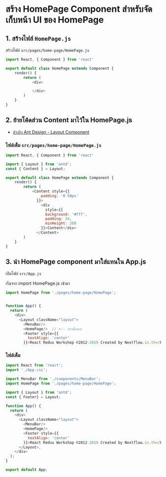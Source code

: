 
# สร้าง HomePage Component สำหรับจัดเก็บหน้า UI ของ HomePage 

## 1. สร้างไฟล์ `HomePage.js`

สร้างไฟล์​ `src/pages/home-page/HomePage.js` 

```js
import React, { Component } from 'react'

export default class HomePage extends Component {
    render() {
        return (
            <div>

            </div>
        )
    }
}
```

## 2. ย้ายโค้ดส่วน Content มาไว้ใน HomePage.js

- [อ้างอิง Ant Design - Layout Component](https://ant.design/components/layout/)

### ไฟล์เต็ม `src/pages/home-page/HomePage.js` 

```js
import React, { Component } from 'react'

import { Layout } from 'antd';
const { Content } = Layout;

export default class HomePage extends Component {
    render() {
        return (
            <Content style={{
                padding: '0 50px'
              }}>
                <div
                  style={{
                  background: '#fff',
                  padding: 24,
                  minHeight: 280
                }}>Content</div>
              </Content>
        )
    }
}
```

## 3. นำ HomePage component มาใส่แทนใน App.js 

เปิดไฟล์​ `src/App.js`

เริ่มจาก import HomePage.js เข้ามา

```js
import HomePage from './pages/home-page/HomePage';


function App() {
  return (
    <div>
      <Layout className="layout">
        <MenuBar/>
        <HomePage/>  // <-- ตรงนี้แหละ
        <Footer style={{
          textAlign: 'center'
        }}>React Redux Workshop ©2012-2019 Created by Nextflow.in.th</Footer>
```

### ไฟล์เต็ม

```js
import React from 'react';
import './App.css';

import MenuBar from './components/MenuBar';
import HomePage from './pages/home-page/HomePage';

import { Layout } from 'antd';
const { Footer} = Layout;

function App() {
  return (
    <div>
      <Layout className="layout">
        <MenuBar/>
        <HomePage/>
        <Footer style={{
          textAlign: 'center'
        }}>React Redux Workshop ©2012-2019 Created by Nextflow.in.th</Footer>
      </Layout>,
    </div>
  );
}

export default App;
```